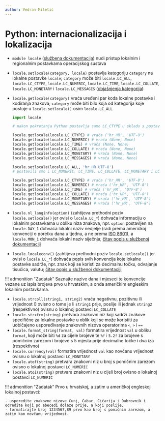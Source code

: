 ```yaml
---
author: Vedran Miletić
---
```


# Python: internacionalizacija i lokalizacija

- `module locale` ([službena dokumentacija](https://docs.python.org/3/library/locale.html)) nudi pristup lokalnim i regionalnim postavkama operacijskog sustava

- `locale.setlocale(category, locale)` postavlja kategoriju `category` na lokalne postavke `locale`; `category` može biti `locale.LC_ALL`, `locale.LC_CTYPE`, `locale.LC_NUMERIC`, `locale.LC_TIME`, `locale.LC_COLLATE`, `locale.LC_MONETARY` i `locale.LC_MESSAGES` ([objašnjenja kategorija](https://www.gnu.org/software/libc/manual/html_node/Locale-Categories.html))
- `locale.getlocale(category)` vraća uređeni par koda lokalne postavke i kodiranja znakova; `category` može biti bilo koja od kategorija koje postoje u `locale.setlocale()` osim `locale.LC_ALL`

    ``` python
    import locale

    # nakon pokretanja Python postavlja samo LC_CTYPE u skladu s postavkama operacijskog sustava

    locale.getlocale(locale.LC_CTYPE) # vraća ('hr_HR', 'UTF-8')
    locale.getlocale(locale.LC_NUMERIC) # vraća (None, None)
    locale.getlocale(locale.LC_TIME) # vraća (None, None)
    locale.getlocale(locale.LC_COLLATE) # vraća (None, None)
    locale.getlocale(locale.LC_MONETARY) # vraća (None, None)
    locale.getlocale(locale.LC_MESSAGES) # vraća (None, None)

    locale.setlocale(locale.LC_ALL, 'hr_HR.UTF-8')
    # postavili smo i LC_NUMERIC, LC_TIME, LC_COLLATE, LC_MONETARY i LC_MESSAGES na hr_HR i UTF-8

    locale.getlocale(locale.LC_CTYPE) # vraća ('hr_HR', 'UTF-8')
    locale.getlocale(locale.LC_NUMERIC) # vraća ('hr_HR', 'UTF-8')
    locale.getlocale(locale.LC_TIME) # vraća ('hr_HR', 'UTF-8')
    locale.getlocale(locale.LC_COLLATE) # vraća ('hr_HR', 'UTF-8')
    locale.getlocale(locale.LC_MONETARY) # vraća ('hr_HR', 'UTF-8')
    locale.getlocale(locale.LC_MESSAGES) # vraća ('hr_HR', 'UTF-8')
    ```

- `locale.nl_langinfo(option)` (zahtijeva prethodni poziv `locale.setlocale()` jer ovisi o `locale.LC_*`) dohvaća informaciju o lokalnim postavkama u obliku niza znakova, npr. `option` postavljen na `locale.DAY_1` dohvaća lokalni naziv nedjelje (radi prema američkoj konvenciji o poretku dana u tjednu, a ne prema [ISO 8601](https://www.iso.org/iso-8601-date-and-time-format.html)), a `locale.MON_1` dohvaća lokalni naziv siječnja; [čitav popis u službenoj dokumentaciji](https://docs.python.org/3/library/locale.html#locale.nl_langinfo)
- `locale.localeconv()` (zahtijeva prethodni poziv `locale.setlocale()` jer ovisi o `locale.LC_*`) dohvaća popis svih konvencija koje lokalne postavke sadrže, npr. znak koji se koristi za decimalnu točku, odvajanje tisućica, valutu; [čitav popis u službenoj dokumentaciji](https://docs.python.org/3/library/locale.html#locale.localeconv)

!!! admonition "Zadatak"
    Saznajte nazive dana i mjeseci te konvencije vezane uz ispis brojeva prvo u hrvatskim, a onda američkim engleskim lokalnim postavkama.

- `locale.strcoll(string1, string2)` vraća negativnu, pozitivnu ili vrijednost 0 ovisno o tome je li `string1` prije, poslije ili jednak `string2` (respektivno) ovisnu o lokalnoj postavci `LC_COLLATE`
- `locale.strxfrm(string)` pretvara znakovni niz koji sadrži znakove specifične za lokalne postavke u oblik koji se može koristiti za uobičajeno uspoređivanje znakovnih nizova operatorima `<`, `>` i `==`
- `locale.format_string(format, val)` formatira vrijednost `val` u obliku `format`, koji može biti `%d` za cijele brojeve te `%f` i `5.2f` za brojeve s pomičnim zarezom i brojeve s 5 mjesta prije decimalne točke i dva iza (respektivno)
- `locale.currency(val)` formatira vrijednost `val` kao novčanu vrijednost ovisnu o lokalnoj postavci `LC_MONETARY`
- `locale.atof(string)` pretvara znakovni niz u broj s pomičnim zarezom ovisno o lokalnoj postavci `LC_NUMERIC`
- `locale.atoi(string)` pretvara znakovni niz u cijeli broj ovisno o lokalnoj postavci `LC_NUMERIC`

!!! admonition "Zadatak"
    Prvo u hrvatskoj, a zatim u američkoj engleskoj lokalnoj postavci:

    - usporedite znakovne nizove Cunj, Čabar, Ćićarija i Dubrovnik i odredite koji po abecedi dolaze prije, a koji poslije,
    - formatirajte broj 1234567,89 prvo kao broj s pomičnim zarezom, a zatim kao novčanu vrijednost.
